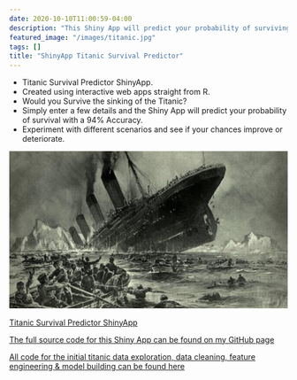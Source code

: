 ```yaml
---
date: 2020-10-10T11:00:59-04:00
description: "This Shiny App will predict your probability of surviving the Titanic"
featured_image: "/images/titanic.jpg"
tags: []
title: "ShinyApp Titanic Survival Predictor"
---
```

* Titanic Survival Predictor ShinyApp.
* Created using interactive web apps straight from R.
* Would you Survive the sinking of the Titanic?
* Simply enter a few details and the Shiny App will predict your probability of survival with a 94% Accuracy.
* Experiment with different scenarios and see if your chances improve or deteriorate.

[![](/images/titanic.jpg)](https://corralytics.shinyapps.io/titanic/)

[Titanic Survival Predictor ShinyApp](https://corralytics.shinyapps.io/titanic/)

[The full source code for this Shiny App can be found on my GitHub page](https://github.com/Eamoned/Titanic-Survival-Predictor-ShinyApp)

[All code for the initial titanic data exploration, data cleaning, feature engineering & model building can be found here](https://github.com/Eamoned/Titanic-Survival-Predictor-ShinyApp/blob/master/titanicModelBuilding.rmd)






